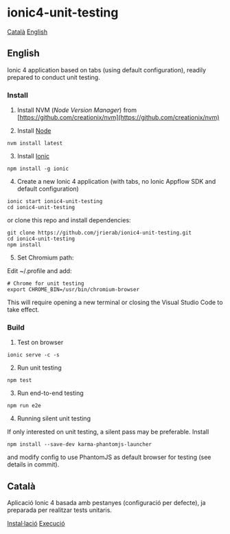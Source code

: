 # ionic4-unit-testing

[Català](#català)
[English](#english)

## English

Ionic 4 application based on tabs (using default configuration), readily prepared to conduct unit testing.

### Install

1. Install NVM (*Node Version Manager*) from [https://github.com/creationix/nvm](https://github.com/creationix/nvm)

2. Install [Node](https://nodejs.org)

```
nvm install latest
```

3. Install [Ionic](https://ionicframework.com/)

```
npm install -g ionic
```

4. Create a new Ionic 4 application (with tabs, no Ionic Appflow SDK and default configuration)

```
ionic start ionic4-unit-testing
cd ionic4-unit-testing
```

or clone this repo and install dependencies:

```
git clone https://github.com/jrierab/ionic4-unit-testing.git
cd ionic4-unit-testing
npm install
```

5. Set Chromium path: 

Edit ~/.profile and add:

```
# Chrome for unit testing
export CHROME_BIN=/usr/bin/chromium-browser
```

This will require opening a new terminal or closing the Visual Studio Code to take effect.


### Build

1. Test on browser

```
ionic serve -c -s
```

2. Run unit testing

```
npm test
```

3. Run end-to-end testing

```
npm run e2e
```

4. Running silent unit testing

If only interested on unit testing, a silent pass may be preferable. Install

```
npm install --save-dev karma-phantomjs-launcher
```

and modify config to use PhantomJS as default browser for testing (see details in commit).


## Català

Aplicació Ionic 4 basada amb pestanyes (configuració per defecte), ja preparada per realitzar tests unitaris.

[Instal·lació](#install)
[Execució](#build)
